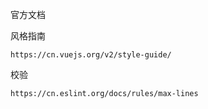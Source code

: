官方文档 

风格指南

```
https://cn.vuejs.org/v2/style-guide/
```

校验

```
https://cn.eslint.org/docs/rules/max-lines
```

